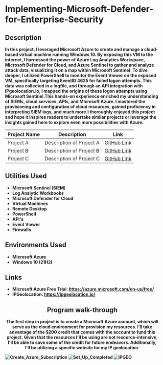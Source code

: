<h1>Implementing-Microsoft-Defender-for-Enterprise-Security</h1>

<h2>Description</h2>
<b>In this project, I leveraged Microsoft Azure to create and manage a cloud-based virtual machine running Windows 10. By exposing this VM to the internet, I harnessed the power of Azure Log Analytics Workspace, Microsoft Defender for Cloud, and Azure Sentinel to gather and analyze attack data, visualizing it on a map within Microsoft Sentinel. To dive deeper, I utilized PowerShell to monitor the Event Viewer on the exposed VM, specifically targeting EventID 4625 for failed logon attempts. This data was collected in a logfile, and through an API integration with IPgeolocation.io, I mapped the origins of these logon attempts using Microsoft Sentinel.This hands-on experience enriched my understanding of SIEMs, cloud services, APIs, and Microsoft Azure. I mastered the provisioning and configuration of cloud resources, gained proficiency in interpreting SIEM logs, and much more.I thoroughly enjoyed this project and hope it inspires readers to undertake similar projects or leverage the insights gained here to explore even more possibilities with Azure.<b/>
<br />

| Project Name | Description | Link |
|--------------|-------------|------|
| Project A    | Description of Project A | [GitHub Link](https://github.com/yourusername/projectA) |
| Project B    | Description of Project B | [GitHub Link](https://github.com/yourusername/projectB) |
| Project C    | Description of Project C | [GitHub Link](https://github.com/yourusername/projectC) |

<h2>Utilities Used</h2>

- <b>Microsoft Sentinel (SIEM)</b> 
- <b>Log Analytic Workbooks</b>
- <b>Microsoft Defender for Cloud</b>
- <b>Virtual Machines</b>
- <b>Remote Desktop</b>
- <b>PowerShell</b>
- <b>API's</b>
- <b>Event Viewer</b>
- <b>Firewalls</b>

<h2>Environments Used </h2>

- <b>Microsoft Azure</b>
- <b>Windows 10</b> (21H2)

<h2>Links</h2>

- <b>Microsoft Azure Free Trial:</b> https://azure.microsoft.com/en-us/free/
- <b>IPGeolocation:</b> https://ipgeolocation.io/

<h2 align="center">Program walk-through</h2>

<p align="center">
<b>The first step in project is to create a Microsoft Azure account, which will serve as  the cloud environment for provision my resources. I'll take advantage of the $200 credit  that comes with the account to fund this project. Given that the resources I'll be using are not resource-intensive, I'll be able to save some of the credit for future endeavors. Additionally, I'll be utilizing a specific website for my IP geolocation.  </b> <br/>
</p>

![Create_Azure_Subscription](https://user-images.githubusercontent.com/108043108/225348757-c41744df-2be1-4ffc-87a6-aa258a4102ef.JPG)
![Set_Up_Completed](https://user-images.githubusercontent.com/108043108/225348950-5d9c01fa-a707-4813-a6f3-012c703c41df.JPG)
![IPGEO](https://user-images.githubusercontent.com/108043108/225456045-a2a5b61c-b0ba-49a0-9552-92bf0c8d1cf1.JPG)

